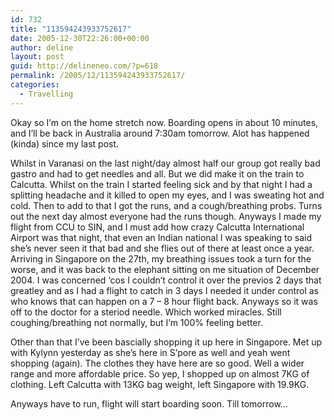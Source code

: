 ```yaml
---
id: 732
title: "113594243933752617"
date: 2005-12-30T22:26:00+00:00
author: deline
layout: post
guid: http://delineneo.com/?p=618
permalink: /2005/12/113594243933752617/
categories:
  - Travelling
---
```

Okay so I&#8217;m on the home stretch now. Boarding opens in about 10 minutes, and I&#8217;ll be back in Australia around 7:30am tomorrow. Alot has happened (kinda) since my last post.

Whilst in Varanasi on the last night/day almost half our group got really bad gastro and had to get needles and all. But we did make it on the train to Calcutta. Whilst on the train I started feeling sick and by that night I had a splitting headache and it killed to open my eyes, and I was sweating hot and cold. Then to add to that I got the runs, and a cough/breathing probs. Turns out the next day almost everyone had the runs though. Anyways I made my flight from CCU to SIN, and I must add how crazy Calcutta International Airport was that night, that even an Indian national I was speaking to said she&#8217;s never seen it that bad and she flies out of there at least once a year. Arriving in Singapore on the 27th, my breathing issues took a turn for the worse, and it was back to the elephant sitting on me situation of December 2004. I was concerned &#8216;cos I couldn&#8217;t control it over the previos 2 days that greatley and as I had a flight to catch in 3 days I needed it under control as who knows that can happen on a 7 &#8211; 8 hour flight back. Anyways so it was off to the doctor for a steriod needle. Which worked miracles. Still coughing/breathing not normally, but I&#8217;m 100% feeling better.

Other than that I&#8217;ve been bascially shopping it up here in Singapore. Met up with Kylynn yesterday as she&#8217;s here in S&#8217;pore as well and yeah went shopping (again). The clothes they have here are so good. Well a wider range and more affordable price. So yep, I shopped up on almost 7KG of clothing. Left Calcutta with 13KG bag weight, left Singapore with 19.9KG.

Anyways have to run, flight will start boarding soon. Till tomorrow&#8230;
